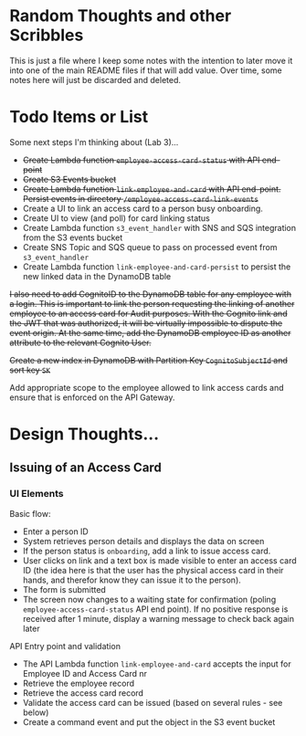 # Random Thoughts and other Scribbles

This is just a file where I keep some notes with the intention to later move it into one of the main README files if that will add value. Over time, some notes here will just be discarded and deleted.

# Todo Items or List

Some next steps I'm thinking about (Lab 3)...

* ~~Create Lambda function `employee-access-card-status` with API end-point~~
* ~~Create S3 Events bucket~~
* ~~Create Lambda function `link-employee-and-card` with API end-point. Persist events in directory `/employee-access-card-link-events`~~
* Create a UI to link an access card to a person busy onboarding.
* Create UI to view (and poll) for card linking status
* Create Lambda function `s3_event_handler` with SNS and SQS integration from the S3 events bucket
* Create SNS Topic and SQS queue to pass on processed event from `s3_event_handler`
* Create Lambda function `link-employee-and-card-persist` to persist the new linked data in the DynamoDB table

~~I also need to add CognitoID to the DynamoDB table for any employee with a login. This is important to link the person requesting the linking of another employee to an access card for Audit purposes. With the Cognito link and the JWT that was authorized, it will be virtually impossible to dispute the event origin. At the same time, add the DynamoDB employee ID as another attribute to the relevant Cognito User.~~

~~Create a new index in DynamoDB with Partition Key `CognitoSubjectId` and sort key `SK`~~

Add appropriate scope to the employee allowed to link access cards and ensure that is enforced on the API Gateway.

# Design Thoughts...

## Issuing of an Access Card

### UI Elements

Basic flow:

* Enter a person ID
* System retrieves person details and displays the data on screen
* If the person status is `onboarding`, add a link to issue access card. 
* User clicks on link and a text box is made visible to enter an access card ID (the idea here is that the user has the physical access card in their hands, and therefor know they can issue it to the person).
* The form is submitted
* The screen now changes to a waiting state for confirmation (poling `employee-access-card-status` API end point). If no positive response is received after 1 minute, display a warning message to check back again later

API Entry point and validation

* The API Lambda function `link-employee-and-card` accepts the input for Employee ID and Access Card nr
* Retrieve the employee record
* Retrieve the access card record
* Validate the access card can be issued (based on several rules - see below)
* Create a command event and put the object in the S3 event bucket

